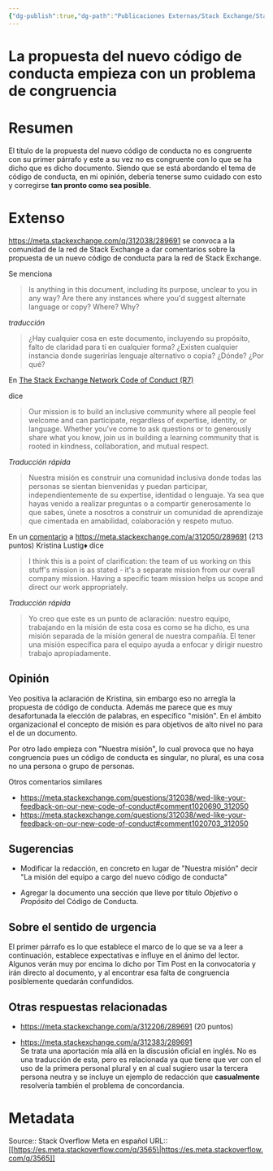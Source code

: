 ```yaml
---
{"dg-publish":true,"dg-path":"Publicaciones Externas/Stack Exchange/Stack Overflow en español/Stack Overflow en español Meta/es.meta.stackoverflow.com-3565.md","permalink":"/publicaciones-externas/stack-exchange/stack-overflow-en-espanol/stack-overflow-en-espanol-meta/es-meta-stackoverflow-com-3565/","title":"La propuesta del nuevo código de conducta empieza con un problema de congruencia","hide":true,"noteIcon":"\"0\"","created":"2024-04-03T12:49:10.729-06:00","updated":"2024-04-05T16:44:03.514-06:00"}
---
```


# La propuesta del nuevo código de conducta empieza con un problema de congruencia

# Resumen

El título de la propuesta del nuevo código de conducta no es congruente con su primer párrafo y este a su vez no es congruente con lo que se ha dicho que es dicho documento. Siendo que se está abordando el tema de código de conducta, en mi opinión, debería tenerse sumo cuidado con esto y corregirse **tan pronto como sea posible**.

# Extenso
https://meta.stackexchange.com/q/312038/289691 se convoca a la comunidad de la red de Stack Exchange a dar comentarios sobre la propuesta de un nuevo código de conducta para la red de Stack Exchange.

Se menciona

> Is anything in this document, including its purpose, unclear to you in any way? Are there any instances where you'd suggest alternate language or copy? Where? Why?

*traducción*

> ¿Hay cualquier cosa en este documento, incluyendo su propósito, falto de claridad para tí en cualquier forma? ¿Existen cualquier instancia donde sugerirías lenguaje alternativo o copia? ¿Dónde? ¿Por qué?

En [The Stack Exchange Network Code of Conduct (R7)](https://docs.google.com/document/d/1G1BpL_G_m6F5LIPMUZVcLejSPFTb3XbI_69X8fQSZAk/edit)

dice 

> Our mission is to build an inclusive community where all people feel welcome and can participate, regardless of expertise, identity, or language. Whether you’ve come to ask questions or to generously share what you know, join us in building a learning community that is rooted in kindness, collaboration, and mutual respect.

*Traducción rápida*

> Nuestra misión es construir una comunidad inclusiva donde todas las personas se sientan bienvenidas y puedan participar, independientemente de su expertise, identidad o lenguaje. Ya sea que hayas venido a realizar preguntas o a compartir generosamente lo que sabes, únete a nosotros a construir un comunidad de aprendizaje que cimentada en amabilidad, colaboración y respeto mutuo.

En un [comentario](https://meta.stackexchange.com/questions/312038/wed-like-your-feedback-on-our-new-code-of-conduct?page=1&tab=votes#comment1020633_312050) a https://meta.stackexchange.com/a/312050/289691 (213 puntos)  Kristina Lustig♦  dice  

> I think this is a point of clarification: the team of us working on this stuff's mission is as stated - it's a separate mission from our overall company mission. Having a specific team mission helps us scope and direct our work appropriately.

*Traducción rápida*

>Yo creo que este es un punto de aclaración: nuestro equipo, trabajando en la misión de esta cosa es como se ha dicho, es una misión separada de la misión general de nuestra compañía. El tener una misión específica para el equipo ayuda a enfocar y dirigir nuestro trabajo apropiadamente. 

## Opinión

Veo positiva la aclaración de Kristina, sin embargo eso no arregla la propuesta de código de conducta. Además me parece que es muy desafortunada la elección de palabras, en específico "misión". En el ámbito organizacional el concepto de misión es para objetivos de alto nivel no para el de un documento. 

Por otro lado empieza con "Nuestra misión", lo cual provoca que no haya congruencia pues un código de conducta es singular, no plural, es una cosa no una persona o grupo de personas.

Otros comentarios similares

- https://meta.stackexchange.com/questions/312038/wed-like-your-feedback-on-our-new-code-of-conduct#comment1020690_312050
- https://meta.stackexchange.com/questions/312038/wed-like-your-feedback-on-our-new-code-of-conduct#comment1020703_312050

## Sugerencias

- Modificar la redacción, en concreto en lugar de "Nuestra misión" decir "La misión del equipo a cargo del nuevo código de conducta"

- Agregar la documento una sección que lleve por título *Objetivo* o *Propósito* del Código de Conducta.

## Sobre el sentido de urgencia

El primer párrafo es lo que establece el marco de lo que se va a leer a continuación, establece expectativas e influye en el ánimo del lector. Algunos verán muy por encima lo dicho por Tim Post en la convocatoria y irán directo al documento, y al encontrar esa falta de congruencia posiblemente quedarán confundidos.

## Otras respuestas relacionadas

- https://meta.stackexchange.com/a/312206/289691 (20 puntos)

- https://meta.stackexchange.com/a/312383/289691  
    Se trata una aportación mía allá en la discusión oficial en inglés. No es una traducción de esta, pero es relacionada ya que tiene que ver con el uso de la primera personal plural y en al cual sugiero usar la tercera persona neutra y se incluye un ejemplo de redacción que **casualmente** resolvería también el problema de concordancia.

# Metadata
Source:: Stack Overflow Meta en español
URL:: [[https://es.meta.stackoverflow.com/q/3565\|https://es.meta.stackoverflow.com/q/3565]]

